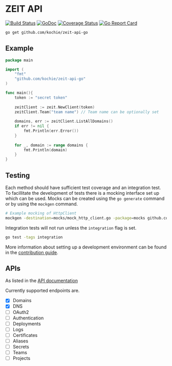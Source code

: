 # ZEIT API
[![Build Status](https://travis-ci.com/kochie/zeit-api-go.svg?token=DyduaqJxsshHLt3JzTx3&branch=master)](https://travis-ci.com/kochie/zeit-api-go)
[![GoDoc](https://godoc.org/github.com/kochie/zeit-api-go?status.svg)](https://godoc.org/github.com/kochie/zeit-api-go)
[![Coverage Status](https://coveralls.io/repos/github/kochie/zeit-api-go/badge.svg?branch=master)](https://coveralls.io/github/kochie/zeit-api-go?branch=master)
[![Go Report Card](https://goreportcard.com/badge/github.com/kochie/zeit-api-go)](https://goreportcard.com/report/github.com/kochie/zeit-api-go)
```bash
go get github.com/kochie/zeit-api-go
```

## Example
```go
package main

import (
	"fmt"
	"github.com/kochie/zeit-api-go"
)

func main(){
	token := "secret token"
	
	zeitClient := zeit.NewClient(token)
	zeitClient.Team("team name") // Team name can be optionally set
	
	domains, err := zeitClient.ListAllDomains()
	if err != nil {
		fmt.Println(err.Error())
	}
	
	for _, domain := range domains {
		fmt.Println(domain)
	}
}
```

## Testing
Each method should have sufficient test coverage and an integration test. To facillitate the development of tests there is a mocking interface set up which can be used. Mocks can be created using the `go generate` command or by using the `mockgen` command.
```bash
# Example mocking of HttpClient
mockgen -destination=mocks/mock_http_client.go -package=mocks github.com/kochie/zeit-api-go HttpClient
```

Integration tests will not run unless the `integration` flag is set.

```bash
go test -tags integration
```

More information about setting up a development environment can be found in the [contribution guide](./CONTRIBUTING.md).

## APIs
As listed in the [API documentation](https://zeit.co/docs/api)

Currently supported endpoints are.
- [x] Domains
- [x] DNS
- [ ] OAuth2
- [ ] Authentication
- [ ] Deployments
- [ ] Logs
- [ ] Certificates
- [ ] Aliases
- [ ] Secrets
- [ ] Teams
- [ ] Projects
